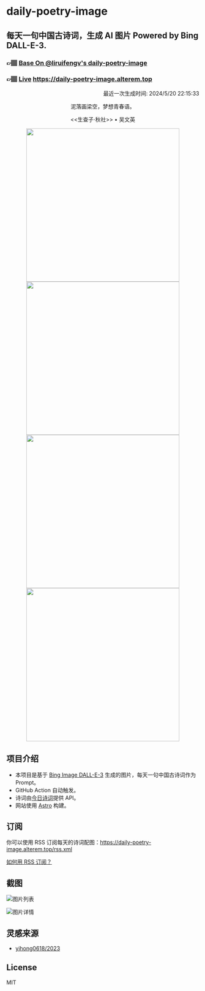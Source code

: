 
# daily-poetry-image

## 每天一句中国古诗词，生成 AI 图片 Powered by Bing DALL-E-3.

### 👉🏽 [Base On @liruifengv's daily-poetry-image](https://github.com/liruifengv/daily-poetry-image)

### 👉🏽 [Live](https://daily-poetry-image.alterem.top/) https://daily-poetry-image.alterem.top

<p align="right">
  最近一次生成时间: 2024/5/20 22:15:33
</p>
<p align="center">
泥落画梁空，梦想青春语。
</p>
<p align="center">
<<生查子·秋社>> • 吴文英
</p>
<p align="center">
<img src="https://tse2.mm.bing.net/th/id/OIG3.xUeiG0zSKHcrOy0uUVvJ" height="400" width="400" />
<img src="https://tse2.mm.bing.net/th/id/OIG3.OnwNwMDktEze.fdF6cLu" height="400" width="400" />
<img src="https://tse2.mm.bing.net/th/id/OIG3.8pWMsXgUkYb5xD_hxStQ" height="400" width="400" />
<img src="https://tse1.mm.bing.net/th/id/OIG3.ok.yhtC1mQnCKv92cL1h" height="400" width="400" />
</p>

## 项目介绍

-   本项目是基于 [Bing Image DALL-E-3](https://www.bing.com/images/create) 生成的图片，每天一句中国古诗词作为 Prompt。
-   GitHub Action 自动触发。
-   诗词由[今日诗词](https://www.jinrishici.com/)提供 API。
-   网站使用 [Astro](https://astro.build) 构建。

## 订阅

你可以使用 RSS 订阅每天的诗词配图：https://daily-poetry-image.alterem.top/rss.xml

[如何用 RSS 订阅？](https://zhuanlan.zhihu.com/p/55026716)

## 截图

![图片列表](./screenshots/Snipaste_2023-12-28_21-00-26.png)

![图片详情](./screenshots/Snipaste_2023-12-28_21-00-53.png)

## 灵感来源

-   [yihong0618/2023](https://github.com/yihong0618/2023)

## License

MIT
